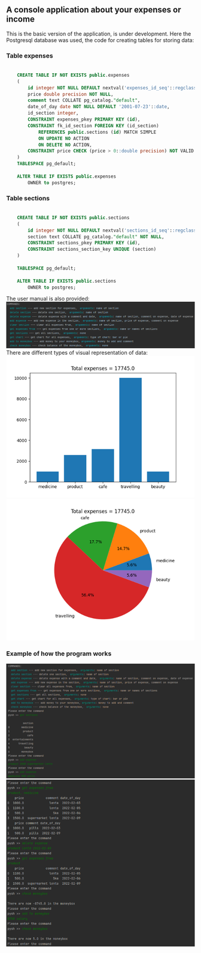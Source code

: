 ## A console application about your expenses or income
This is the basic version of the application, is under development. 
Here the Postgresql database was used, the code for creating tables for storing data:
### Table expenses
```SQL

    CREATE TABLE IF NOT EXISTS public.expenses
    (
        id integer NOT NULL DEFAULT nextval('expenses_id_seq'::regclass),
        price double precision NOT NULL,
        comment text COLLATE pg_catalog."default",
        date_of_day date NOT NULL DEFAULT '2001-07-23'::date,
        id_section integer,
        CONSTRAINT expenses_pkey PRIMARY KEY (id),
        CONSTRAINT fk_id_section FOREIGN KEY (id_section)
            REFERENCES public.sections (id) MATCH SIMPLE
            ON UPDATE NO ACTION
            ON DELETE NO ACTION,
        CONSTRAINT price CHECK (price > 0::double precision) NOT VALID
    )
    TABLESPACE pg_default;

    ALTER TABLE IF EXISTS public.expenses
        OWNER to postgres;
```
### Table sections
```SQL

    CREATE TABLE IF NOT EXISTS public.sections
    (
        id integer NOT NULL DEFAULT nextval('sections_id_seq'::regclass),
        section text COLLATE pg_catalog."default" NOT NULL,
        CONSTRAINT sections_pkey PRIMARY KEY (id),
        CONSTRAINT sections_section_key UNIQUE (section)
    )

    TABLESPACE pg_default;
    
    ALTER TABLE IF EXISTS public.sections
        OWNER to postgres;
```
The user manual is also provided:
![Alt-текст](https://github.com/AndreyAgeev111/console_expenses/blob/master/res/manual.png "Manual")
There are different types of visual representation of data:
![Alt-текст](https://github.com/AndreyAgeev111/console_expenses/blob/master/res/bar.png "Bar")
![Alt-текст](https://github.com/AndreyAgeev111/console_expenses/blob/master/res/pie.png "Pie")

### Example of how the program works
![Alt-текст](https://github.com/AndreyAgeev111/console_expenses/blob/master/res/example_1.png "Example")
![Alt-текст](https://github.com/AndreyAgeev111/console_expenses/blob/master/res/example_2.png "Example")
